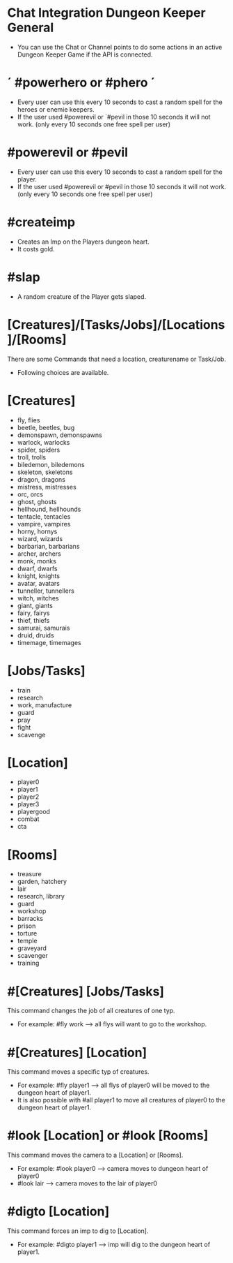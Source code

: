 # Chat Integration Dungeon Keeper General

- You can use the Chat or Channel points to do some actions in an active Dungeon Keeper Game if the API is connected.


# ´ #powerhero or #phero ´

- Every user can use this every 10 seconds to cast a random spell for the heroes or enemie keepers.
- If the user used #powerevil or ´#pevil in those 10 seconds it will not work. (only every 10 seconds one free spell per user)

# #powerevil or #pevil

- Every user can use this every 10 seconds to cast a random spell for the player.
- If the user used #powerevil or #pevil in those 10 seconds it will not work. (only every 10 seconds one free spell per user)

# #createimp

- Creates an Imp on the Players dungeon heart.
- It costs gold.

# #slap

- A random creature of the Player gets slaped.

# [Creatures]/[Tasks/Jobs]/[Locations]/[Rooms]

There are some Commands that need a location, creaturename or Task/Job.
- Following choices are available.

# [Creatures]

- fly, flies
- beetle, beetles, bug
- demonspawn, demonspawns
- warlock, warlocks
- spider, spiders
- troll, trolls
- biledemon, biledemons
- skeleton, skeletons
- dragon, dragons
- mistress, mistresses
- orc, orcs
- ghost, ghosts
- hellhound, hellhounds
- tentacle, tentacles
- vampire, vampires
- horny, hornys
- wizard, wizards
- barbarian, barbarians
- archer, archers
- monk, monks
- dwarf, dwarfs
- knight, knights
- avatar, avatars
- tunneller, tunnellers
- witch, witches
- giant, giants
- fairy, fairys
- thief, thiefs
- samurai, samurais
- druid, druids
- timemage, timemages

# [Jobs/Tasks]

- train
- research
- work, manufacture
- guard
- pray
- fight
- scavenge

# [Location]

- player0
- player1
- player2
- player3
- playergood
- combat
- cta

# [Rooms]

- treasure
- garden, hatchery
- lair
- research, library
- guard
- workshop
- barracks
- prison
- torture
- temple
- graveyard
- scavenger
- training

# #[Creatures] [Jobs/Tasks]

This command changes the job of all creatures of one typ.
- For example: #fly work --> all flys will want to go to the workshop.

# #[Creatures] [Location]

This command moves a specific typ of creatures.
- For example: #fly player1 --> all flys of player0 will be moved to the dungeon heart of player1.
- It is also possible with #all player1 to move all creatures of player0 to the dungeon heart of player1.

# #look [Location] or #look [Rooms]

This command moves the camera to a [Location] or [Rooms]. 
- For example: #look player0 --> camera moves to dungeon heart of player0
- #look lair --> camera moves to the lair of player0

# #digto [Location]

This command forces an imp to dig to [Location]. 
- For example: #digto player1 --> imp will dig to the dungeon heart of player1.
